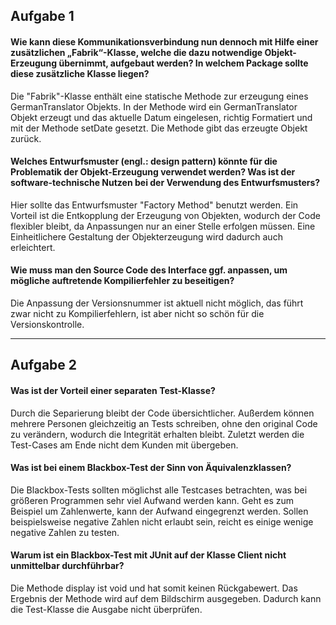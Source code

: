 ## Aufgabe 1

#### Wie kann diese Kommunikationsverbindung nun dennoch mit Hilfe einer zusätzlichen „Fabrik“-Klasse, welche die dazu notwendige Objekt-Erzeugung übernimmt, aufgebaut werden? In welchem Package sollte diese zusätzliche Klasse liegen?

Die "Fabrik"-Klasse enthält eine statische Methode zur erzeugung eines GermanTranslator Objekts.
In der Methode wird ein GermanTranslator Objekt erzeugt und das aktuelle Datum eingelesen, richtig Formatiert und mit der Methode setDate gesetzt.
Die Methode gibt das erzeugte Objekt zurück.

#### Welches Entwurfsmuster (engl.: design pattern) könnte für die Problematik der Objekt-Erzeugung verwendet werden? Was ist der software-technische Nutzen bei der Verwendung des Entwurfsmusters?

Hier sollte das Entwurfsmuster "Factory Method" benutzt werden.
Ein Vorteil ist die Entkopplung der Erzeugung von Objekten, wodurch der Code flexibler bleibt, da Anpassungen
nur an einer Stelle erfolgen müssen. Eine Einheitlichere Gestaltung der Objekterzeugung wird dadurch auch erleichtert.

#### Wie muss man den Source Code des Interface ggf. anpassen, um mögliche auftretende Kompilierfehler zu beseitigen?
Die Anpassung der Versionsnummer ist aktuell nicht möglich, das führt zwar nicht zu Kompilierfehlern, ist aber nicht so schön für die Versionskontrolle.

____
## Aufgabe 2

#### Was ist der Vorteil einer separaten Test-Klasse?
Durch die Separierung bleibt der Code übersichtlicher. Außerdem können mehrere Personen gleichzeitig an Tests schreiben, ohne den original Code zu verändern, wodurch die Integrität erhalten bleibt. Zuletzt werden die Test-Cases am Ende nicht dem Kunden mit übergeben.

#### Was ist bei einem Blackbox-Test der Sinn von Äquivalenzklassen?
Die Blackbox-Tests sollten möglichst alle Testcases betrachten, was bei größeren Programmen sehr viel Aufwand werden kann. Geht es zum Beispiel um Zahlenwerte, kann der Aufwand eingegrenzt werden. Sollen beispielsweise negative Zahlen nicht erlaubt sein, reicht es einige wenige negative Zahlen zu testen.

#### Warum ist ein Blackbox-Test mit JUnit auf der Klasse Client nicht unmittelbar durchführbar?

Die Methode display ist void und hat somit keinen Rückgabewert. Das Ergebnis der Methode wird auf dem Bildschirm ausgegeben. 
Dadurch kann die Test-Klasse die Ausgabe nicht überprüfen.